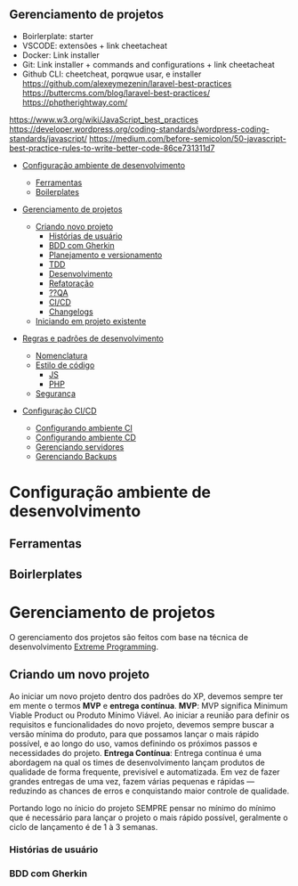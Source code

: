 ## Gerenciamento de projetos

- Boirlerplate: starter
- VSCODE: extensões + link cheetacheat
- Docker: Link installer
- Git: Link installer + commands and configurations + link cheetacheat
- Github CLI: cheetcheat, porqwue usar, e installer
 https://github.com/alexeymezenin/laravel-best-practices
 https://buttercms.com/blog/laravel-best-practices/
 https://phptherightway.com/
 
 https://www.w3.org/wiki/JavaScript_best_practices
 https://developer.wordpress.org/coding-standards/wordpress-coding-standards/javascript/
 https://medium.com/before-semicolon/50-javascript-best-practice-rules-to-write-better-code-86ce731311d7
 
 
- [Configuração ambiente de desenvolvimento](#headers)  
  - [Ferramentas](#emphasis)
  - [Boilerplates](#emphasis)
- [Gerenciamento de projetos](#emphasis)
  - [Criando novo projeto](#emphasis)
    - [Histórias de usuário](#emphasis)
    - [BDD com Gherkin](#emphasis)
    - [Planejamento e versionamento](#)
    - [TDD](#emphasis)
    - [Desenvolvimento](#)
    - [Refatoração](#)
    - [??QA](#)
    - [CI/CD](#)
    - [Changelogs](#)
  - [Iniciando em projeto existente](#emphasis)
- [Regras e padrões de desenvolvimento](#emphasis)
  - [Nomenclatura](#)
  - [Estilo de código](#)
    - [JS](#)
    - [PHP](#) 
  - [Segurança](#)
  
   
- [Configuração CI/CD](#emphasis)  
  - [Configurando ambiente CI](#)
  - [Configurando ambiente CD](#)
  - [Gerenciando servidores](#)
  - [Gerenciando Backups](#)



# Configuração ambiente de desenvolvimento
## Ferramentas
## Boirlerplates
# Gerenciamento de projetos
O gerenciamento dos projetos são feitos com base na técnica de desenvolvimento [Extreme Programming](http://www.extremeprogramming.org/).
## Criando um novo projeto
Ao iniciar um novo projeto dentro dos padrões do XP, devemos sempre ter em mente o termos **MVP** e **entrega contínua**.
**MVP**: MVP significa Minimum Viable Product ou Produto Mínimo Viável. Ao iniciar a reunião para definir os requisitos e funcionalidades do novo projeto, devemos sempre buscar a versão mínima do produto, para que possamos lançar o mais rápido possível, e ao longo do uso, vamos definindo os próximos passos e necessidades do projeto.
**Entrega Contínua**: Entrega contínua é uma abordagem na qual os times de desenvolvimento lançam produtos de qualidade de forma frequente, previsível e automatizada. Em vez de fazer grandes entregas de uma vez, fazem várias pequenas e rápidas — reduzindo as chances de erros e conquistando maior controle de qualidade.

Portando logo no ínicio do projeto SEMPRE pensar no mínimo do mínimo que é necessário para lançar o projeto o mais rápido possível, geralmente o ciclo de lançamento é de 1 à 3 semanas.
### Histórias de usuário

### BDD com Gherkin

